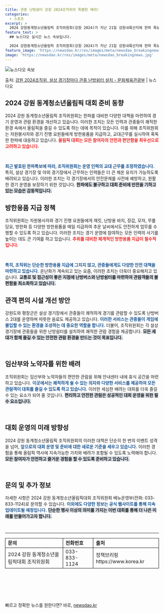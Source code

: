 ```yaml
---
title: 관중 난방쉼터 강원 2024조직위의 특별한 배려!
categories:
  - 스포츠
excerpt: >
  2024 강원동계청소년올림픽 조직위원회(강원 2024)가 지난 21일 강원내륙산지에 한파 특보가 발효된 가운…
feature_text: >
  ## 뉴스다오 실시간 뉴스 속보입니다.

  2024 강원동계청소년올림픽 조직위원회(강원 2024)가 지난 21일 강원내륙산지에 한파 특보가 발효된 가운…
feature_image: 'https://newsdao.kr/res/images/meta/newsdao_breakingnews.jpg'
image: 'https://newsdao.kr/res/images/meta/newsdao_breakingnews.jpg'
---
```


![뉴스다오 속보](https://newsdao.kr/res/images/meta/newsdao_breakingnews.jpg)

<p>출처: <a href="https://newsdao.kr/3065" rel="dofollow">강원 2024조직위, 설상 경기장마다 관중 난방쉼터 설치 - 문화체육관광부</a> | 뉴스다오</p>

<h2 data-ke-size="size26">2024 강원 동계청소년올림픽 대회 준비 동향</h2>

<p data-ke-size="size16">2024 강원 동계청소년올림픽 조직위원회는 한파를 대비한 다양한 대책을 마련하여 경기 운영과 관람 환경을 개선하고 있습니다. 이러한 조치는 모든 인력과 관중들이 쾌적한 환경 속에서 올림픽을 즐길 수 있도록 하는 데에 목적이 있습니다. 이를 위해 조직위원회는 자원봉사자와 경기 진행 요원들에게 방한용품을 지급하고, 교대근무를 실시하여 혹독한 한파에 대응하고 있습니다. <b><span style="color: #ee2323;">올림픽 대회는 모든 참여자의 안전과 편안함을 최우선으로 고려하고 있습니다.</span></b></p>

<p data-ke-size="size16">&nbsp;</p>

<b><span style="color: #1a5490;">최근 발효된 한파특보에 따라, 조직위원회는 운영 인력의 교대 근무를 조정하였습니다.</span></b> 특히, 설상 경기장 및 야외 경기장에서 근무하는 인력들은 더 큰 체온 유지가 가능하도록 배려되고 있습니다. 이러한 조치는 각 경기장에서의 안전문제를 사전에 예방하고, 원활한 경기 운영을 보장하기 위한 것입니다. <b><span style="background-color: #21538527;">한파에도 불구하고 대회 준비에 만전을 기하고 있는 모습은 감동적입니다.</span></b>

<h2 data-ke-size="size26">방한용품 지급 정책</h2>

<p data-ke-size="size16">조직위원회는 자원봉사자와 경기 진행 요원들에게 재킷, 난방용 바지, 장갑, 모자, 무릎 담요, 방한화 등 다양한 방한용품을 매일 지급하여 추운 날씨에서도 안전하게 업무를 수행할 수 있도록 하고 있습니다. 이러한 조치는 경기 운영에 참여하는 모든 인력의 사기를 높이는 데도 큰 기여를 하고 있습니다. <b><span style="color: #ee2323;">추위를 대비한 체계적인 방한용품 지급이 필수적입니다.</span></b></p>

<p data-ke-size="size16">&nbsp;</p>

<b><span style="color: #1a5490;">특히, 조직위는 단순한 방한용품 지급에 그치지 않고, 관중들에게도 다양한 안전 대책을 마련하고 있습니다.</span></b> 온난화가 계속되고 있는 요즘, 이러한 조치는 더욱더 중요해지고 있습니다. <b><span style="background-color: #21538527;">교통로 및 접근성이 좋은 지점에 난방버스와 난방쉼터를 마련하여 관람객들의 불편함을 최소화하고 있습니다.</span></b>

<h2 data-ke-size="size26">관객 편의 시설 개선 방안</h2>

<p data-ke-size="size16">강원도와 평창군은 설상 경기장에서 관중들이 쾌적하게 경기를 관람할 수 있도록 난방버스 2대를 운영하며 따뜻한 음료도 제공하고 있습니다. <b><span style="color: #1a5490;">이러한 서비스는 관중들이 게임에 몰입할 수 있는 환경을 조성하는 데 중요한 역할을 합니다.</span></b> 더불어, 조직위원회는 각 설상 경기장에 관중들을 위한 난방쉼터를 설치하여 쾌적한 관람 경험을 제공합니다. <b><span style="background-color: #21538527;">모든 세대가 함께 즐길 수 있는 안전한 관람 환경을 만드는 것이 목표입니다.</span></b></p>

<p data-ke-size="size16">&nbsp;</p>

<h2 data-ke-size="size26">임산부와 노약자를 위한 배려</h2>

<p data-ke-size="size16">조직위원회는 임산부와 노약자들의 편안한 관람을 위해 안내센터 내에 휴식 공간을 마련하고 있습니다. <b><span style="color: #1a5490;">이곳에서는 쾌적하게 쉴 수 있는 의자와 다양한 서비스를 제공하여 모든 관람객이 대회를 즐길 수 있도록 하고 있습니다.</span></b> 이러한 세심한 배려는 대회를 더욱 즐길 수 있는 요소가 되어 줄 것입니다. <b><span style="background-color: #21538527;">편리하고 안전한 관람은 성공적인 대회 운영을 위한 필수 요소입니다.</span></b></p>

<p data-ke-size="size16">&nbsp;</p>

<h2 data-ke-size="size26">대회 운영의 미래 방향성</h2>

<p data-ke-size="size16">2024 강원 동계청소년올림픽 조직위원회의 이러한 대책은 단순히 한 번의 이벤트 성격을 넘어, <b><span style="color: #1a5490;">앞으로의 대회 운영 및 준비에 대한 새로운 기준을 세우고 있습니다.</span></b> 이러한 경험을 통해 올림픽 역사에 지속가능한 가치와 배려가 포함될 수 있도록 노력해야 합니다. <b><span style="background-color: #21538527;">모든 참여자가 안전하고 즐거운 경험을 할 수 있도록 준비하고 있습니다.</span></b></p>

<p data-ke-size="size16">&nbsp;</p>

<h2 data-ke-size="size26">문의 및 추가 정보</h2>

<p data-ke-size="size16">자세한 사항은 2024 강원 동계청소년올림픽대회 조직위원회 베뉴운영부(전화: 033-833-1124)로 문의할 수 있습니다. <b><span style="color: #1a5490;">이외에도 다양한 정보는 공식 웹사이트를 통해 지속 업데이트될 예정입니다.</span></b> <b><span style="background-color: #21538527;">단순한 행사 이상의 의미를 가지는 이번 대회를 통해 더 나은 미래를 만들어가고자 합니다.</span></b></p>

<p data-ke-size="size16">&nbsp;</p> 

<hr/>

<table style="border-collapse: collapse; border: none; width: 100%;">
    <tbody>
        <tr>
            <td style="border: 1px solid black;"><b>문의</b></td>
            <td style="border: 1px solid black;"><b>전화번호</b></td>
            <td style="border: 1px solid black;"><b>출처</b></td>
        </tr>
        <tr>
            <td style="border: 1px solid black;">2024 강원 동계청소년올림픽대회 조직위원회</td>
            <td style="border: 1px solid black;">033-833-1124</td>
            <td style="border: 1px solid black;">정책브리핑 https://www.korea.kr</td>
        </tr>
    </tbody>
</table>

<p data-ke-size="size16">&nbsp;</p>

<p data-ke-size="size16">&nbsp;</p>

<p data-ke-size="size16">&nbsp;</p> 

빠르고 정확한 뉴스를 원한다면? 바로, <a href="https://newsdao.kr" rel="dofollow">newsdao.kr</a>


